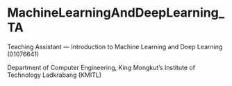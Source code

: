 # MachineLearningAndDeepLearning_TA
Teaching Assistant — Introduction to Machine Learning and Deep Learning (01076641)

Department of Computer Engineering, King Mongkut’s Institute of Technology Ladkrabang (KMITL)
